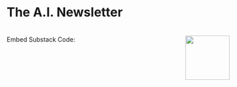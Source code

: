 # The A.I. Newsletter
<br>
Embed Substack Code:

<img align="right" width="100" height="100" src="https://picsum.photos/100/100">
<br>
<div id="custom-substack-embed"></div>


<script>
  window.CustomSubstackWidget = {
    substackUrl: "[Your Substack URL]",
    placeholder: "Enter Your Email Address",
    buttonText: "SUBSCRIBE",
    theme: "custom",
    colors: {
      primary: "#DBE705",
      input: "#FFFFFF",
      email: "#000000",
      text: "#000000",
    }
  };
</script>
<script src="https://substackapi.com/widget.js" async></script>


